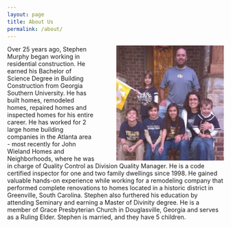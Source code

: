 ```yaml
---
layout: page
title: About Us
permalink: /about/
---
```

<img src="/res/family.jpg" style="float: right; margin-left: 50px">

Over 25 years ago, Stephen Murphy began working in residential construction. He earned his Bachelor of Science Degree in Building Construction from Georgia Southern University. He has built homes, remodeled homes, repaired homes and inspected homes for his entire career. He has worked for 2 large home building companies in the Atlanta area - most recently for John Wieland Homes and Neighborhoods, where he was in charge of Quality Control as Division Quality Manager. He is a code certified inspector for one and two family dwellings since 1998. He gained valuable hands-on experience while working for a remodeling company that performed complete renovations to homes located in a historic district in Greenville, South Carolina. Stephen also furthered his education by attending Seminary and earning a Master of Divinity degree. He is a member of Grace Presbyterian Church in Douglasville, Georgia and serves as a Ruling Elder. Stephen is married, and they have 5 children.
